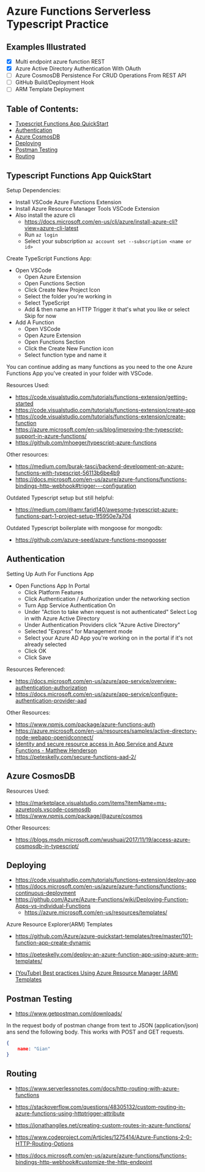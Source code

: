 # Azure Functions Serverless Typescript Practice

## Examples Illustrated
- [x] Multi endpoint azure function REST
- [x] Azure Active Directory Authentication With OAuth
- [ ] Azure CosmosDB Persistence For CRUD Operations From REST API
- [ ] GitHub Build/Deployment Hook
- [ ] ARM Template Deployment

## Table of Contents:
- [Typescript Functions App QuickStart](#typescript-functions-app-quickstart)
- [Authentication](#authentication)
- [Azure CosmosDB](#azure-cosmosdb)
- [Deploying](#deploying)
- [Postman Testing](#postman-testing)
- [Routing](#routing)

## Typescript Functions App QuickStart

Setup Dependencies:
- Install VSCode Azure Functions Extension
- Install Azure Resource Manager Tools VSCode Extension
- Also install the azure cli
    - https://docs.microsoft.com/en-us/cli/azure/install-azure-cli?view=azure-cli-latest
    - Run `az login`
    - Select your subscription `az account set --subscription <name or id>`

Create TypeScript Functions App:
- Open VSCode
    - Open Azure Extension
    - Open Functions Section
    - Click Create New Project Icon
    - Select the folder you're working in
    - Select TypeScript
    - Add & then name an HTTP Trigger it that's what you like or select Skip for now
- Add A Function
    - Open VSCode
    - Open Azure Extension
    - Open Functions Section
    - Click the Create New Function icon
    - Select function type and name it
 
You can continue adding as many functions as you need to the one Azure Functions App you've created in your folder with VSCode.

Resources Used:
- https://code.visualstudio.com/tutorials/functions-extension/getting-started
- https://code.visualstudio.com/tutorials/functions-extension/create-app
- https://code.visualstudio.com/tutorials/functions-extension/create-function
- https://azure.microsoft.com/en-us/blog/improving-the-typescript-support-in-azure-functions/
- https://github.com/mhoeger/typescript-azure-functions
 
Other resources:
- https://medium.com/burak-tasci/backend-development-on-azure-functions-with-typescript-56113b6be4b9
- https://docs.microsoft.com/en-us/azure/azure-functions/functions-bindings-http-webhook#trigger---configuration

Outdated Typescript setup but still helpful:
- https://medium.com/@amr.farid140/awesome-typescript-azure-functions-part-1-project-setup-1f5950e7a704

Outdated Typescript boilerplate with mongoose for mongodb:
- https://github.com/azure-seed/azure-functions-mongooser

## Authentication

Setting Up Auth For Functions App
- Open Functions App In Portal
    - Click Platform Features
    - Click Authentication / Authorization under the networking section
    - Turn App Service Authentication On
    - Under "Action to take when request is not authenticated" Select Log in with Azure Active Directory
    - Under Authentication Providers click "Azure Active Directory"
    - Selected "Express" for Management mode
    - Select your Azure AD App you're working on in the portal if it's not already selected
    - Click OK
    - Click Save

Resources Referenced:
- https://docs.microsoft.com/en-us/azure/app-service/overview-authentication-authorization
- https://docs.microsoft.com/en-us/azure/app-service/configure-authentication-provider-aad

Other Resources:
- https://www.npmjs.com/package/azure-functions-auth
- https://azure.microsoft.com/en-us/resources/samples/active-directory-node-webapp-openidconnect/
- [Identity and secure resource access in App Service and Azure Functions - Matthew Henderson](https://www.youtube.com/watch?v=iFDXDQXRJ8Y)
- https://peteskelly.com/secure-functions-aad-2/

## Azure CosmosDB

Resources Used:
- https://marketplace.visualstudio.com/items?itemName=ms-azuretools.vscode-cosmosdb
- https://www.npmjs.com/package/@azure/cosmos

Other Resources:
- https://blogs.msdn.microsoft.com/wushuai/2017/11/19/access-azure-cosmosdb-in-typescript/

## Deploying

- https://code.visualstudio.com/tutorials/functions-extension/deploy-app
- https://docs.microsoft.com/en-us/azure/azure-functions/functions-continuous-deployment
- https://github.com/Azure/Azure-Functions/wiki/Deploying-Function-Apps-vs-individual-Functions
    - https://azure.microsoft.com/en-us/resources/templates/

Azure Resource Explorer(ARM) Templates
- https://github.com/Azure/azure-quickstart-templates/tree/master/101-function-app-create-dynamic

- https://peteskelly.com/deploy-an-azure-function-app-using-azure-arm-templates/
- [(YouTube) Best practices Using Azure Resource Manager (ARM) Templates](https://www.youtube.com/watch?v=myYTGsONrn0)

## Postman Testing
- https://www.getpostman.com/downloads/

In the request body of postman change from text to JSON (application/json) ans send the following body.
This works with POST and GET requests.

```JSON
{
    name: "Gian"
}
```

## Routing
- https://www.serverlessnotes.com/docs/http-routing-with-azure-functions
- https://stackoverflow.com/questions/48305132/custom-routing-in-azure-functions-using-httptrigger-attribute
- https://jonathangiles.net/creating-custom-routes-in-azure-functions/
- https://www.codeproject.com/Articles/1275414/Azure-Functions-2-0-HTTP-Routing-Options

- https://docs.microsoft.com/en-us/azure/azure-functions/functions-bindings-http-webhook#customize-the-http-endpoint

